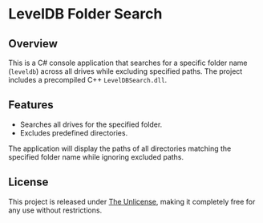 # LevelDB Folder Search

## Overview

This is a C# console application that searches for a specific folder name (`leveldb`) across all drives while excluding specified paths. The project includes a precompiled C++ `LevelDBSearch.dll`.

## Features

- Searches all drives for the specified folder.
- Excludes predefined directories. 

The application will display the paths of all directories matching the specified folder name while ignoring excluded paths.

## License

This project is released under [The Unlicense](LICENSE), making it completely free for any use without restrictions.
